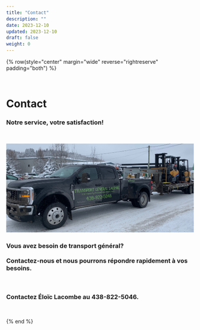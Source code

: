 ```yaml
---
title: "Contact"
description: ""
date: 2023-12-10
updated: 2023-12-10
draft: false
weight: 0
---
```


<div class="container mx-auto">

{% row(style="center" margin="wide" reverse="rightreserve" padding="both") %}

<br>

# Contact
### Notre service, votre satisfaction!

<br>

![image](./img/tgl_img_truck-2.jpg)

### Vous avez besoin de transport général? <br> <br> Contactez-nous et nous pourrons répondre rapidement à vos besoins.

<br>

### Contactez Éloïc Lacombe au 438-822-5046.

<br>

{% end %}

</div>
